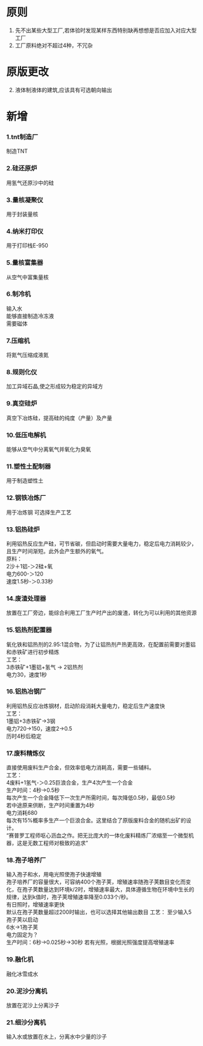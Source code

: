 # 原则
1. 先不出某些大型工厂,若体验时发现某样东西特别缺再想想是否应加入对应大型工厂  
2. 工厂原料绝对不超过4种，不冗杂
# 原版更改
2. 液体制液体的建筑,应该具有可选朝向输出
# 新增

### 1.tnt制造厂
制造TNT
### 2.硅还原炉
用氢气还原沙中的硅
### 3.量核凝聚仪
用于封装量核
### 4.纳米打印仪
用于打印栈E-950
### 5.量核富集器
从空气中富集量核
### 6.制冷机
输入水  
能够直接制造冷冻液  
需要磁体
### 7.压缩机
将氮气压缩成液氮
### 8.规则化仪
加工异域石晶,使之形成较为稳定的异域方
### 9.真空硅炉
   真空下冶炼硅，提高硅的纯度（产量）及产量
### 10.低压电解机
能够从空气中分离氧气并氧化为臭氧  
### 11.塑性土配制器
用于制造塑性土
### 12.钢铁冶炼厂
用于冶炼钢
可选择生产工艺
### 13.铝热硅炉
利用铝热反应生产硅，可节省碳，但启动时需要大量电力，稳定后电力消耗较少，且生产时间渐短。此外会产生额外的氧气。  
原料：  
2沙＋1铝-＞2硅+氧  
电力600-＞120  
速度1.5秒-＞0.33秒
### 14.废渣处理器
放置在工厂旁边，能综合利用工厂生产时产出的废渣，转化为可以利用的其他资源
### 15.铝热剂配置器
氧化铁和铝热剂的2.95:1混合物，为了让铝热剂产热更高效，在配置前需要对墨铝和赤铁矿进行初步精炼  
工艺：  
3赤铁矿+1墨铝+氢气 -> 2铝热剂  
电力30，速度1秒  
### 16.铝热冶钢厂
利用铝热反应冶炼钢材，启动阶段消耗大量电力，稳定后生产速度快   
工艺：  
1墨铝+3赤铁矿->3钢  
电力720->150，速度2->0.5  
历时4秒后稳定
### 17.废料精炼仪
直接使用废料生产合金，但效率低电力消耗高，需要一些辅料。  
工艺：  
4废料+1氢气-＞0.25巨浪合金，生产4次产生一个合金  
生产时间：4秒->0.5秒  
每次产生一个合金降低下一次生产所需时间，每次降低0.5秒，最低0.5秒  
若中途原来供断，生产时间重置为4秒  
电力消耗680  
每次有15%概率多生产一个巨浪合金。这里结合了原版废料合金的随机出矿的设计。  
“赛普罗工程师呕心沥血之作。把无比庞大的一体化废料精炼厂浓缩至一个微型机器，这是无数工程师对极致的追求”

### 18.孢子培养厂
输入孢子和水，用电光照使孢子快速增殖    
孢子培养厂的容量很大，可容纳400个孢子荚，增殖速率随孢子荚数目变化而变化，在孢子荚数量达到环境k/2时，增殖速率最大，具体遵循生物在环境中生长的规律，达到k值时，孢子荚增殖速率降至0.033个/秒。  
有日照时，增殖速率更快  
默认在孢子荚数量超过200时输出，也可以选择其他输出数目
工艺：
至少输入5孢子荚以启动  
6水->1孢子荚  
电力固定为？  
生产时间：6秒->0.025秒->30秒
若有光照，根据光照强度提高增殖速率

### 19.融化机
融化冰雪成水

### 20.泥沙分离机
放置在泥沙上分离沙子

### 21.细沙分离机
输入水或放置在水上，分离水中少量的沙子